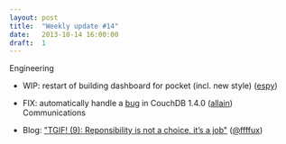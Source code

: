 ```yaml
---
layout: post
title:  "Weekly update #14"
date:   2013-10-14 16:00:00
draft:  1
---
```


Engineering

* WIP: restart of building dashboard for pocket (incl. new style) ([espy](https://github.com/espy))
* FIX: automatically handle a [bug](https://issues.apache.org/jira/browse/COUCHDB-1888) in CouchDB 1.4.0 ([allain](https://github.com/allain))
Communications

* Blog: ["TGIF! (9): Reponsibility is not a choice, it’s a job"](http://blog.hood.ie/2013/10/tgif-9-reponsibility-is-not-a-choice-its-a-job/) ([@ffffux](https://github.com/ffffux))
